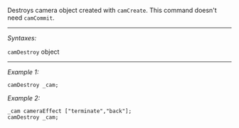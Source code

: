Destroys camera object created with `camCreate`. This command doesn't need `camCommit`.


---
*Syntaxes:*

`camDestroy` object

---
*Example 1:*

```sqf
camDestroy _cam;
```

*Example 2:*

```sqf
_cam cameraEffect ["terminate","back"];
camDestroy _cam;
```